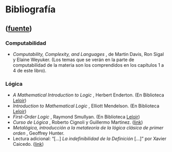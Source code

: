 # Bibliografía
([fuente](https://campus.exactas.uba.ar/course/view.php?id=994&section=7))
---
### **Computabilidad**

  - _Computability, Complexity, and Languages_ , de Martin Davis, Ron Sigal y Elaine Weyuker. (Los temas que se verán en la parte de computabilidad de la materia son los comprendidos en los capítulos 1 a 4 de este libro).

### **Lógica**

  - _A Mathematical Introduction to Logic_ , Herbert Enderton. (En Biblioteca [Leloir](http://www.opac.bl.fcen.uba.ar/index.php?catalogo=libros))
  - _Introduction to Mathematical Logic_ , Elliott Mendelson. (En Biblioteca [Leloir](http://www.opac.bl.fcen.uba.ar/index.php?catalogo=libros))
  - _First-Order Logic_ , Raymond Smullyan. (En Biblioteca [Leloir](http://www.opac.bl.fcen.uba.ar/index.php?catalogo=libros))
  - _Curso de Lógica_ , Roberto Cignoli y Guillermo Martinez. ([link](http://cms.dm.uba.ar/academico/materias/1ercuat2011/logica_y_computabilidad/apunteteorico.pdf))
  - _Metalógica, introducción a la metateoría de la lógica clásica de primer orden_ , Geoffrey Hunter.
  - Lectura adicional: “[...] _La indefinibilidad de la Definición_ [...]” por Xavier Caicedo. ([link](http://cms.dm.uba.ar/academico/materias/1ercuat2012/logica_y_computabilidad/caicedo.djvu))

